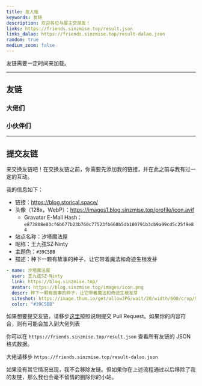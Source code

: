 ```yaml
---
title: 友人帐
keywords: 友链
description: 欢迎各位与屋主交朋友！
links: https://friends.sinzmise.top/result.json
links_dalao: https://friends.sinzmise.top/result-dalao.json
random: true
medium_zoom: false
---
```


友链需要一定时间来加载。

---

## 友链

### 大佬们

<YunLinks :links="frontmatter.links_dalao" :random="frontmatter.random" />

### 小伙伴们

<YunLinks :links="frontmatter.links" :random="frontmatter.random" />

---

## 提交友链

来交换友链吧！在交换友链之前，你需要先添加我的链接，并在此之前与我有过一定的互动。

我的信息如下：

- 链接：https://blog.storical.space/
- 头像（128x，WebP）：https://images1.blog.sinzmise.top/profile/icon.avif
  - Gravatar E-Mail Hash：`e873808e83cf6b677b23b760c77523fb660b5db100791b3cb9a99cd5c25f9e84`
- 站点名称：汐塔魔法屋
- 昵称：王九弦SZ·Ninty
- 主题色：`#39C5BB`
- 描述：种下一颗有故事的种子，让它带着魔法和奇迹生根发芽

```yml
- name: 汐塔魔法屋
  user: 王九弦SZ·Ninty
  link: https://blog.sinzmise.top/
  avatar: https://blog.sinzmise.top/images/icon.png
  descr: 种下一颗有故事的种子，让它带着魔法和奇迹生根发芽
  siteshot: https://image.thum.io/get/allowJPG/wait/20/width/600/crop/950/https://blog.sinzmise.top/
  color: "#39C5BB"
```

如果想要提交友链，请移步[这里](https://github.com/SinzMise/friends)按照说明提交 Pull Request。如果你的内容符合，则有可能会加入到大佬列表

你可以在 `https://friends.sinzmise.top/result.json` 查看所有友链的 JSON 格式数据。

大佬请移步 `https://friends.sinzmise.top/result-dalao.json`

如果没有其它情况出现，我不会移除友链。但如果你在上述流程通过以后移除了我的友链，那么我也会毫不留情的删除你的小站。
